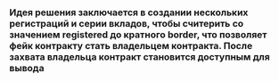 ### Идея решения заключается в создании нескольких регистраций и серии вкладов, чтобы считерить со значением registered до кратного border, что позволяет фейк контракту стать владельцем контракта. После захвата владельца контракт становится доступным для вывода